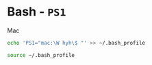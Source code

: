 <!-- #bash-config -->
# Bash - `PS1`

Mac

```bash
echo 'PS1="mac:\W hyh\$ "' >> ~/.bash_profile

source ~/.bash_profile
```
